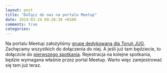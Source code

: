 ```yaml
---
layout: post
title: "Dołącz do nas na portalu Meetup"
date: 2014-03-24 09:28:38 +0100
comments: true
categories: 
---
```

Na portalu Meetup założyliśmy <a href="http://www.meetup.com/Torun-JUG/" target="_blank">grupę dedykowaną dla Toruń JUG</a>. Zachęcamy wszystkich do dołączenia do niej. A jeśli już tam będziecie, to dołączcie do <a href="http://www.meetup.com/Torun-JUG/events/173040582/" target="_blank">pierwszego spotkania</a>. Rejestracja na kolejne spotkania, będzie wymagana właśnie przez portal Meetup. Warto więc zarejestrować się tam już teraz.